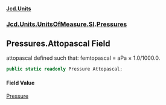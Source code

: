#### [Jcd.Units](index 'index')
### [Jcd.Units.UnitsOfMeasure.SI](Jcd.Units.UnitsOfMeasure.SI 'Jcd.Units.UnitsOfMeasure.SI').[Pressures](Pressures 'Jcd.Units.UnitsOfMeasure.SI.Pressures')

## Pressures.Attopascal Field

attopascal defined such that: femtopascal = aPa × 1.0/1000.0.

```csharp
public static readonly Pressure Attopascal;
```

#### Field Value
[Pressure](Pressure 'Jcd.Units.UnitTypes.Pressure')